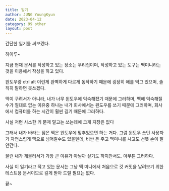 ```yaml
---
title: 일기
author: JUNG YoungKyun
date: 2023-04-12
category: 99 other
layout: post
---
```


간단한 일기를 써보겠다.

하이루~

지금 현재 문서를 작성하고 있는 장소는 우리집이며,
작성하고 있는 도구는 맥미니라는 것을 이용해서 작성을 하고 있다.

윈도우랑 ctrl alt 이런게 완벽하게 다르게 동작하기 때문에 굉장히 애를 먹고 있으며,
솔직히 말하면 못쓰겠다.

맥이 구려서가 아니라,
내가 너무 윈도우에 익숙해졌기 때문에 그러하며,
맥에 익숙해질수가 절대로 없는 이유중 하나는
내가 회사에서는 윈도우를 쓰기 때문에 그러하며,
회사에서 컴퓨터를 하는 시간이 훨씬 길기 때문에 그러하다.

사실 저런 사소한 키 문제 말고는 쓰는데에 크게 지장은 없다

그래서 내가 바라는 점은 맥은 윈도우에 맞추었으면 하는 거다.
그럼 윈도우 쓰던 사용자가 자연스럽게 맥으로 넘어갈수도 있을텐데,
비싼 돈 주고 맥미니를 사고도 선뜻 손이 잘 안간다.

물런 내가 게을러서가 가장 큰 이유가 아닐까 싶기도 하지만서도.
아무튼 그러하다.

사실 이 일기라고 적고 있는 문서는
그냥 맥 미니에서 처음으로 깃 커밋을 날려보기 위한
테스트용 문서이므로
깊게 받아 드릴 필요는 없다.

끝~
